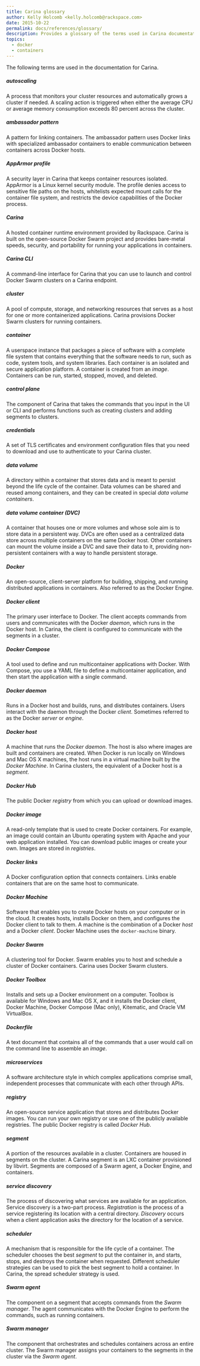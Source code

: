 ```yaml
---
title: Carina glossary
author: Kelly Holcomb <kelly.holcomb@rackspace.com>
date: 2015-10-22
permalink: docs/references/glossary/
description: Provides a glossary of the terms used in Carina documentation
topics:
  - docker
  - containers
---
```


The following terms are used in the documentation for Carina.

##### autoscaling

A process that monitors your cluster resources and automatically grows a cluster if needed. A scaling action is triggered when either the average CPU or average memory consumption exceeds 80 percent across the cluster.

##### ambassador pattern

A pattern for linking containers. The ambassador pattern uses Docker links with specialized ambassador containers to enable communication between containers across Docker hosts. 

##### AppArmor profile

A security layer in Carina that keeps container resources isolated. AppArmor is a Linux kernel security module. The profile denies access to sensitive file paths on the hosts, whitelists expected mount calls for the container file system, and restricts the device capabilities of the Docker process.

##### Carina

A hosted container runtime environment provided by Rackspace. Carina is built on the open-source Docker Swarm project and provides bare-metal speeds, security, and portability for running your applications in containers. 

##### Carina CLI

A command-line interface for Carina that you can use to launch and control Docker Swarm clusters on a Carina endpoint.

##### cluster

A pool of compute, storage, and networking resources that serves as a host for one or more containerized applications. Carina provisions Docker Swarm clusters for running containers.

##### container

A userspace instance that packages a piece of software with a complete file system that contains everything that the software needs to run, such as code, system tools, and system libraries. Each container is an isolated and secure application platform. A container is created from an *image*. Containers can be run, started, stopped, moved, and deleted.

##### control plane

The component of Carina that takes the commands that you input in the UI or CLI and performs functions such as creating clusters and adding segments to clusters. 

##### credentials

A set of TLS certificates and environment configuration files that you need to download and use to authenticate to your Carina cluster. 

##### data volume

A directory within a container that stores data and is meant to persist beyond the life cycle of the container. Data volumes can be shared and reused among containers, and they can be created in special *data volume containers*. 

##### data volume container (DVC)

A container that houses one or more volumes and whose sole aim is to store data in a persistent way. DVCs are often used as a centralized data store across multiple containers on the same Docker host. Other containers can mount the volume inside a DVC and save their data to it, providing non-persistent containers with a way to handle persistent storage.

##### Docker

An open-source, client-server platform for building, shipping, and running distributed applications in containers. Also referred to as the Docker Engine. 

##### Docker client	

The primary user interface to Docker. The client accepts commands from users and communicates with the Docker *daemon*, which runs in the Docker host. In Carina, the client is configured to communicate with the segments in a cluster.

##### Docker Compose

A tool used to define and run multicontainer applications with Docker. With Compose, you use a YAML file to define a multicontainer application, and then start the application with a single command.

##### Docker daemon	

Runs in a Docker host and builds, runs, and distributes containers. Users interact with the daemon through the Docker *client*. Sometimes referred to as the Docker *server* or *engine*.  	

##### Docker host

A machine that runs the *Docker daemon*. The host is also where images are built and containers are created. When Docker is run locally on Windows and Mac OS X machines, the host runs in a virtual machine built by the *Docker Machine*. In Carina clusters, the equivalent of a Docker host is a *segment*.

##### Docker Hub

The public Docker *registry* from which you can upload or download images.
 
##### Docker image

A read-only template that is used to create Docker containers. For example, an image could contain an Ubuntu operating system with Apache and your web application installed. You can download public images or create your own. Images are stored in *registries*.   	

##### Docker links

A Docker configuration option that connects containers. Links enable containers that are on the same host to communicate. 

##### Docker Machine	

Software that enables you to create Docker hosts on your computer or in the cloud. It creates hosts, installs Docker on them, and configures the Docker client to talk to them. A machine is the combination of a Docker *host* and a Docker *client*. Docker Machine uses the `docker-machine` binary.  	

##### Docker Swarm	

A clustering tool for Docker. Swarm enables you to host and schedule a cluster of Docker containers. Carina uses Docker Swarm clusters. 

##### Docker Toolbox

Installs and sets up a Docker environment on a computer. Toolbox is available for Windows and Mac OS X, and it installs the Docker client, Docker Machine, Docker Compose (Mac only), Kitematic, and Oracle VM VirtualBox.

##### Dockerfile

A text document that contains all of the commands that a user would call on the command line to assemble an *image*.	

##### microservices

A software architecture style in which complex applications comprise small, independent processes that communicate with each other through APIs. 

##### registry	

An open-source service application that stores and distributes Docker images. You can run your own registry or use one of the publicly available registries. The public Docker registry is called *Docker Hub*. 

##### segment

A portion of the resources available in a cluster. Containers are housed in segments on the cluster. A Carina segment is an LXC container provisioned by libvirt. Segments are composed of a Swarm agent, a Docker Engine, and containers. 

##### service discovery

The process of discovering what services are available for an application. Service discovery is a two-part process. *Registration* is the process of a service registering its location with a central directory. *Discovery* occurs when a client application asks the directory for the location of a service. 

##### scheduler

A mechanism that is responsible for the life cycle of a container. The scheduler chooses the best *segment* to put the container in, and starts, stops, and destroys the container when requested. Different scheduler strategies can be used to pick the best segment to hold a container. In Carina, the spread scheduler strategy is used.

##### Swarm agent

The component on a segment that accepts commands from the *Swarm manager*. The agent communicates with the Docker Engine to perform the commands, such as running containers.

##### Swarm manager

The component that orchestrates and schedules containers across an entire cluster. The Swarm manager assigns your containers to the segments in the cluster via the *Swarm agent*.

